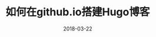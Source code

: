 ---
date: 2018-03-22
title: "如何在github.io搭建Hugo博客"
tags:
    - 教程
    - github
categories:
    - github
comment: true
---